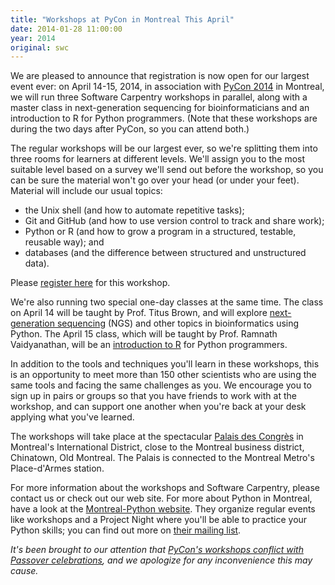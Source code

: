```yaml
---
title: "Workshops at PyCon in Montreal This April"
date: 2014-01-28 11:00:00
year: 2014
original: swc
---
```

<p>
  We are pleased to announce that registration is now open for our largest event ever:
  on April 14-15, 2014,
  in association with <a href="https://us.pycon.org/2014/">PyCon 2014</a> in Montreal,
  we will run three Software Carpentry workshops in parallel,
  along with a master class in next-generation sequencing for bioinformaticians
  and an introduction to R for Python programmers. 
  (Note that these workshops are during the two days after
  PyCon, so you can attend both.)
</p>
<p>
  The regular workshops will be our largest ever, so we're splitting
  them into three rooms for learners at different levels.  We'll
  assign you to the most suitable level based on a survey we'll send
  out before the workshop, so you can be sure the material won't go
  over your head (or under your feet).  Material will include our
  usual topics:
</p>
<ul>
  <li>the Unix shell (and how to automate repetitive tasks);</li>
  <li>Git and GitHub (and how to use version control to track and share work);</li>
  <li>Python or R (and how to grow a program in a structured, testable, reusable way); and</li>
  <li>databases (and the difference between structured and unstructured data).</li>
</ul>
<p>
  Please <a href="http://www.eventbrite.com/e/pycon-montreal-software-carpentry-bootcamp-registration-10151376039">register here</a> for this workshop.
</p>
<p>
  We're also running two special one-day classes at the same time.
  The class on April 14 will be taught by Prof. Titus Brown, and will explore
  <a href="http://www.eventbrite.com/e/pycon-montreal-ngs-master-class-by-software-carpentry-registration-10151618765">next-generation
  sequencing</a> (NGS) and other topics in bioinformatics using
  Python.  The April 15 class, which will be taught by Prof. Ramnath
  Vaidyanathan, will be an
  <a href="http://www.eventbrite.com/e/pycon-montreal-r-for-pythonistas-master-class-by-software-carpentry-registration-10319320365">introduction
  to R</a> for Python programmers.
</p>
<p>
  In addition to the tools and techniques you'll learn in these
  workshops, this is an opportunity to meet more than 150 other
  scientists who are using the same tools and facing the same
  challenges as you.  We encourage you to sign up in pairs or groups
  so that you have friends to work with at the workshop, and can
  support one another when you're back at your desk applying what
  you've learned.
</p>
<p>
  The workshops will take place at the
  spectacular <a href="http://congresmtl.com/en/montreal/near-the-palais/">Palais
  des Congr&egrave;s</a> in Montreal's International District, close
  to the Montreal business district, Chinatown, Old Montreal. The Palais is
  connected to the Montreal Metro's Place-d'Armes station.
</p>
<p>
  For more information about the workshops and Software Carpentry, 
  please contact us or check out our web site.
  For more about Python in Montreal, have a look at the
  <a href="http://montrealpython.org/">Montreal-Python website</a>.
  They organize regular events like workshops and a Project
  Night where you'll be able to practice your Python skills; you can
  find out more
  on <a href="https://groups.google.com/forum/#!forum/montrealpython/join">their
  mailing list</a>.
</p>
<p>
  <em>
    It's been brought to our attention that
    <a href="http://pycon.blogspot.ca/2014/01/pycon-us-20142015-and-passover.html">PyCon's workshops conflict with Passover celebrations</a>,
    and we apologize for any inconvenience this may cause.
  </em>
</p>
